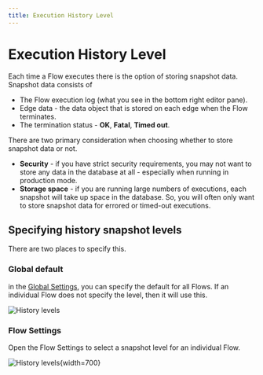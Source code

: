 ```yaml
---
title: Execution History Level
---
```


# Execution History Level

Each time a Flow executes there is the option of storing snapshot data. Snapshot data consists of

- The Flow execution log (what you see in the bottom right editor pane).
- Edge data - the data object that is stored on each edge when the Flow terminates.
- The termination status - **OK**, **Fatal**, **Timed out**.

There are two primary consideration when choosing whether to store snapshot data or not.

- **Security** - if you have strict security requirements, you may not want to store any data in the database at all - especially when running in production mode.
- **Storage space** - if you are running large numbers of executions, each snapshot will take up space in the database. So, you will often only want to store snapshot data for errored or timed-out executions.

## Specifying history snapshot levels
There are two places to specify this.

### Global default
in the [Global Settings](global-settings/Global-Settings), you can specify the default for all Flows. If an individual Flow does not specify the level, then it will use this.

![History levels](/img/flows/history-levels/gsettings-log-level.png)

### Flow Settings
Open the Flow Settings to select a snapshot level for an individual Flow.

![History levels](/img/flows/history-levels/fsettings-log-level.png){width=700}

